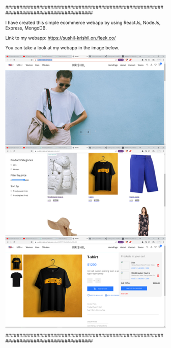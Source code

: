 #######################################################################################

I have created this simple ecommerce webapp by using ReactJs, NodeJs, Express, MongoDB.

Link to my webapp: https://sushil-krishil.on.fleek.co/

You can take a look at my webapp in the image below.

![Screenshot](demo1.png)
![Screenshot](demo2.png)
![Screenshot](demo3.png)

#######################################################################################
